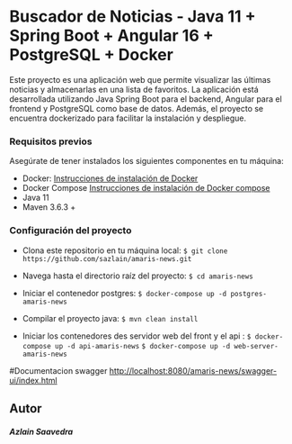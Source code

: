 # Buscador de Noticias - Java 11 + Spring Boot + Angular 16 + PostgreSQL + Docker
Este proyecto es una aplicación web que permite visualizar las últimas noticias y almacenarlas en una lista de favoritos. La aplicación está desarrollada utilizando Java Spring Boot para el backend, Angular para el frontend y PostgreSQL como base de datos. Además, el proyecto se encuentra dockerizado para facilitar la instalación y despliegue.

### Requisitos previos
Asegúrate de tener instalados los siguientes componentes en tu máquina:

- Docker: [Instrucciones de instalación de Docker](https://docs.docker.com/get-docker/)
- Docker Compose [Instrucciones de instalación de Docker compose](https://docs.docker.com.zh.xy2401.com/v17.12/compose/install/)
- Java 11
- Maven 3.6.3 +

### Configuración del proyecto
- Clona este repositorio en tu máquina local:
`$ git clone https://github.com/sazlain/amaris-news.git`

- Navega hasta el directorio raíz del proyecto:
`$ cd amaris-news`

- Iniciar el contenedor postgres:
`$ docker-compose up -d postgres-amaris-news`

- Compilar el proyecto java:
`$ mvn clean install`

- Iniciar los contenedores des servidor web del front y el api :
`$ docker-compose up -d api-amaris-news`
`$ docker-compose up -d web-server-amaris-news`

#Documentacion swagger
[http://localhost:8080/amaris-news/swagger-ui/index.html](http://localhost:8080/amaris-news/swagger-ui/index.html)

## Autor
##### Azlain Saavedra